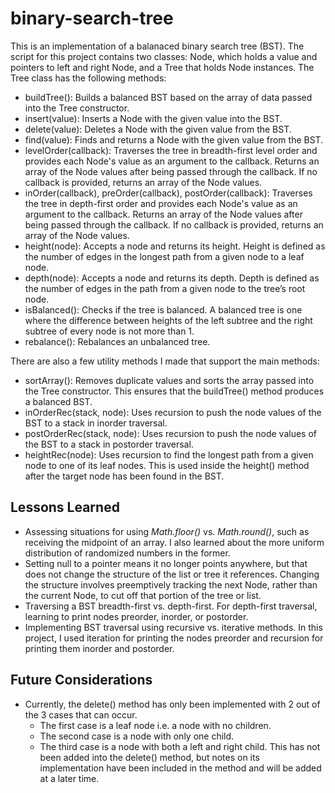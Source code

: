 # binary-search-tree

This is an implementation of a balanaced binary search tree (BST). The script for this project contains two classes: Node, which holds a value and pointers to left and right Node, and a Tree that holds Node instances. The Tree class has the following methods:

- buildTree(): Builds a balanced BST based on the array of data passed into the Tree constructor.
- insert(value): Inserts a Node with the given value into the BST.
- delete(value): Deletes a Node with the given value from the BST.
- find(value): Finds and returns a Node with the given value from the BST.
- levelOrder(callback): Traverses the tree in breadth-first level order and provides each Node's value as an argument to the callback. Returns an array of the Node values after being passed through the callback. If no callback is provided, returns an array of the Node values.
- inOrder(callback), preOrder(callback), postOrder(callback): Traverses the tree in depth-first order and provides each Node's value as an argument to the callback. Returns an array of the Node values after being passed through the callback. If no callback is provided, returns an array of the Node values.
- height(node): Accepts a node and returns its height. Height is defined as the number of edges in the longest path from a given node to a leaf node.
- depth(node): Accepts a node and returns its depth. Depth is defined as the number of edges in the path from a given node to the tree’s root node.
- isBalanced(): Checks if the tree is balanced. A balanced tree is one where the difference between heights of the left subtree and the right subtree of every node is not more than 1.
- rebalance(): Rebalances an unbalanced tree.

There are also a few utility methods I made that support the main methods:

- sortArray(): Removes duplicate values and sorts the array passed into the Tree constructor. This ensures that the buildTree() method produces a balanced BST.
- inOrderRec(stack, node): Uses recursion to push the node values of the BST to a stack in inorder traversal.
- postOrderRec(stack, node): Uses recursion to push the node values of the BST to a stack in postorder traversal.
- heightRec(node): Uses recursion to find the longest path from a given node to one of its leaf nodes. This is used inside the height() method after the target node has been found in the BST.

## Lessons Learned

- Assessing situations for using _Math.floor()_ vs. _Math.round()_, such as receiving the midpoint of an array. I also learned about the more uniform distribution of randomized numbers in the former.
- Setting null to a pointer means it no longer points anywhere, but that does not change the structure of the list or tree it references. Changing the structure involves preemptively tracking the next Node, rather than the current Node, to cut off that portion of the tree or list.
- Traversing a BST breadth-first vs. depth-first. For depth-first traversal, learning to print nodes preorder, inorder, or postorder.
- Implementing BST traversal using recursive vs. iterative methods. In this project, I used iteration for printing the nodes preorder and recursion for printing them inorder and postorder.

## Future Considerations

- Currently, the delete() method has only been implemented with 2 out of the 3 cases that can occur.
  - The first case is a leaf node i.e. a node with no children.
  - The second case is a node with only one child.
  - The third case is a node with both a left and right child. This has not been added into the delete() method, but notes on its implementation have been included in the method and will be added at a later time.
